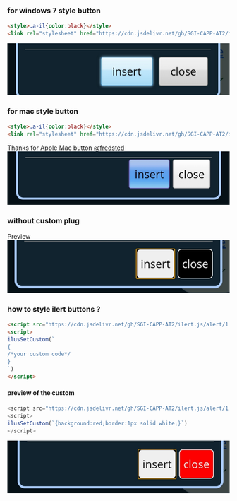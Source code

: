 ### for windows 7 style button
```html
<style>.a-il{color:black}</style>
<link rel="stylesheet" href="https://cdn.jsdelivr.net/gh/SGI-CAPP-AT2/ilert.js/alert/1.0/custom.style/windows.css"> <!--for windows style buttons-->
```
[![fromlypreviewofw7](IMG_20210213_110550.jpg)](win7.txt)
### for mac style button
```html
<style>.a-il{color:black}</style>
<link rel="stylesheet" href="https://cdn.jsdelivr.net/gh/SGI-CAPP-AT2/ilert.js/alert/1.0/custom.style/apple.mac.css"> <!--for windows style buttons-->
```
Thanks for Apple Mac button [@fredsted](https://gist.github.com/fredsted)
[![--mac--prev--](IMG_20210213_105328.jpg)](mac.cust.txt)
### without custom plug
Preview
![al!=plug](IMG_20210213_111033.jpg)
### how to style ilert buttons ?
```html 
<script src="https://cdn.jsdelivr.net/gh/SGI-CAPP-AT2/ilert.js/alert/1.0/custom.style/main/plug.js"></script>
<script>
ilusSetCustom(`
{
/*your custom code*/
}
`)
</script>
```
#### preview of the custom
```javascript
<script src="https://cdn.jsdelivr.net/gh/SGI-CAPP-AT2/ilert.js/alert/1.0/custom.style/main/plug.js"></script>
<script>
ilusSetCustom(`{background:red;border:1px solid white;}`)
</script>
```
[![preview](IMG_20210213_112623.jpg)](main/plug.js)
